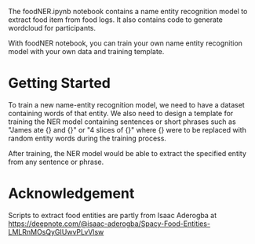 
The foodNER.ipynb notebook contains a name entity recognition model to extract food item from food logs. It also contains code to generate wordcloud for participants.

With foodNER notebook, you can train your own name entity recognition model with your own data and training template.

# Getting Started

To train a new name-entity recognition model, we need to have a dataset containing words of that entity. We also need to design a template for training the NER model containing sentences or short phrases such as "James ate {} and {}" or "4 slices of {}" where {} were to be replaced with random entity words during the training process.

After training, the NER model would be able to extract the specified entity from any sentence or phrase.



# Acknowledgement

Scripts to extract food entities are partly from Isaac Aderogba at https://deepnote.com/@isaac-aderogba/Spacy-Food-Entities-LMLRnMOsQyGIUwvPLvVlsw



